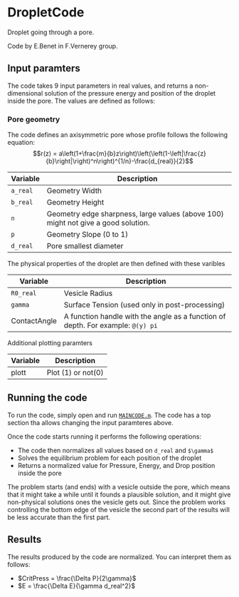 # DropletCode
Droplet going through a pore.

Code by E.Benet in F.Vernerey group.

## Input paramters
The code takes 9 input parameters in real values, and returns a non-dimensional solution of the pressure energy and position of the droplet inside the pore. The values are defined as follows:
### Pore geometry
The code defines an axisymmetric pore whose profile follows the following equation:
$$r(z) = a\left(1+\frac{m}{b}z\right)\left(\left(1-\left|\frac{z}{b}\right|\right)^n\right)^{1/n}-\frac{d_{real}}{2}$$

| Variable | Description |
| --- | ----------- |
| ```a_real```|Geometry Width|
| ```b_real```|Geometry Height|
| ```n```|Geometry edge sharpness, large values (above 100) might not give a good solution.|
|```p```|Geometry Slope (0 to 1)|
|```d_real```|Pore smallest diameter|

The physical properties of the droplet are then defined with these varibles

| Variable | Description |
| --- | ----------- |
|```R0_real```|Vesicle Radius|
|```gamma```|Surface Tension (used only in post-processing)|
|ContactAngle|A function handle with the angle as a function of depth. For example: ```@(y) pi```|

Additional plotting paramters

| Variable | Description |
| --- | ----------- |
|plott|Plot (1) or not(0)|

## Running the code
To run the code, simply open and run [`MAINCODE.m`](https://github.com/EduardBenet/DropletCode/blob/main/MAINCODE.m). The code has a top section tha allows changing the input paramteres above.

Once the code starts running it performs the following operations:
* The code then normalizes all values based on ```d_real``` and ```$\gamma$```
* Solves the equilibrium problem for each position of the droplet
* Returns a normalized value for Pressure, Energy, and Drop position inside the pore

The problem starts (and ends) with a vesicle outside the pore, which means that it might take a while until it founds a plausible solution, and it might give non-physical solutions ones the vesicle gets out.
Since the problem works controlling the bottom edge of the vesicle the second part of the results will be less accurate than the first part.

## Results
The results produced by the code are normalized. You can interpret them as follows:
* $CritPress = \frac{\Delta P}{2\gamma}$
* $E = \frac{\Delta E}{\gamma d_real^2}$

